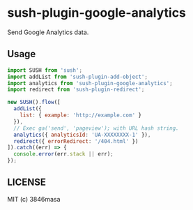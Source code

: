 # sush-plugin-google-analytics

Send Google Analytics data.

## Usage

```javascript
import SUSH from 'sush';
import addList from 'sush-plugin-add-object';
import analytics from 'sush-plugin-google-analytics';
import redirect from 'sush-plugin-redirect';

new SUSH().flow([
  addList({
    list: { example: 'http://example.com' }
  }),
  // Exec ga('send', 'pageview'); with URL hash string.
  analytics({ analyticsId: 'UA-XXXXXXXX-1' }),
  redirect({ errorRedirect: '/404.html' })
]).catch((err) => {
  console.error(err.stack || err);
});
```

## LICENSE

MIT (c) 3846masa
